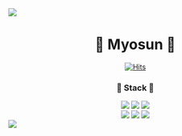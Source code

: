 <div>
<img src="https://capsule-render.vercel.app/api?type=waving&color=gradient&customColorList=2,2,2,2,3&height=190&section=header&text=Myo%20Sun&fontSize=90" />
</div>

<div align="center">
  <h1> 🌿 Myosun 🌿 </h1>

  
[![Hits](https://hits.seeyoufarm.com/api/count/incr/badge.svg?url=https%3A%2F%2Fgithub.com%2FMyomyoring&count_bg=%236DC265&title_bg=%2300863A&icon=ko-fi.svg&icon_color=%23FFFFFF&title=hits&edge_flat=false)](https://hits.seeyoufarm.com)
  
</div>
<div align="center">
  <h3>🎨 Stack 🎨</h3>
</div>
<div align="center">
<img src="https://img.shields.io/badge/TypeScript-3178C6?style=for-the-badge&logo=TypeScript&logoColor=white">
<img src="https://img.shields.io/badge/JavaScript-F7DF1E?style=for-the-badge&logo=JavaScript&logoColor=white">
<img src="https://img.shields.io/badge/React-61DAFB?style=for-the-badge&logo=React&logoColor=white">
</div>
<div align="center">
<img src="https://img.shields.io/badge/HTML5-E34F26?style=for-the-badge&logo=html5&logoColor=white">
<img src="https://img.shields.io/badge/CSS3-1572B6?style=for-the-badge&logo=css3&logoColor=white">
<img src="https://img.shields.io/badge/Github-181717?style=for-the-badge&logo=Github&logoColor=white">
</div>

<img src="https://capsule-render.vercel.app/api?type=waving&color=gradient&customColorList=2,2,2,2,3&height=190&section=footer&fontSize=90" />
